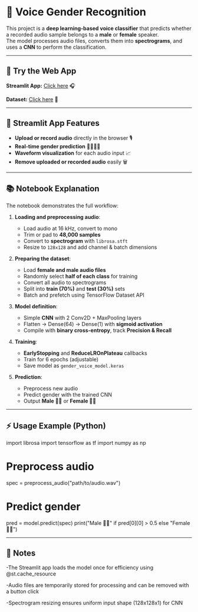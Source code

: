 # 🎤 Voice Gender Recognition

This project is a **deep learning-based voice classifier** that predicts whether a recorded audio sample belongs to a **male** or **female** speaker.  
The model processes audio files, converts them into **spectrograms**, and uses a **CNN** to perform the classification.

---

## 🔗 Try the Web App
**Streamlit App:** [Click here](https://gender-voice-classifier.streamlit.app/) 🎧

**Dataset:** [Click here](https://www.kaggle.com/datasets/murtadhanajim/gender-recognition-by-voiceoriginal) 📂

---

## 🧰 Streamlit App Features

- **Upload or record audio** directly in the browser 🎙️  
- **Real-time gender prediction** 👨‍🦱👩‍🦰  
- **Waveform visualization** for each audio input 📈  
- **Remove uploaded or recorded audio** easily 🗑️

---

## 📚 Notebook Explanation

The notebook demonstrates the full workflow:

1. **Loading and preprocessing audio**:
    - Load audio at 16 kHz, convert to mono  
    - Trim or pad to **48,000 samples**  
    - Convert to **spectrogram** with `librosa.stft`  
    - Resize to `128x128` and add channel & batch dimensions

2. **Preparing the dataset**:
    - Load **female and male audio files**  
    - Randomly select **half of each class** for training  
    - Convert all audio to spectrograms  
    - Split into **train (70%)** and **test (30%)** sets  
    - Batch and prefetch using TensorFlow Dataset API

3. **Model definition**:
    - Simple **CNN** with 2 Conv2D + MaxPooling layers  
    - Flatten → Dense(64) → Dense(1) with **sigmoid activation**  
    - Compile with **binary cross-entropy**, track **Precision & Recall**

4. **Training**:
    - **EarlyStopping** and **ReduceLROnPlateau** callbacks  
    - Train for 6 epochs (adjustable)  
    - Save model as `gender_voice_model.keras`

5. **Prediction**:
    - Preprocess new audio  
    - Predict gender with the trained CNN  
    - Output **Male 👨‍🦱** or **Female 👩‍🦰**

---

## ⚡ Usage Example (Python)

import librosa
import tensorflow as tf
import numpy as np

# Preprocess audio
spec = preprocess_audio("path/to/audio.wav")

# Predict gender
pred = model.predict(spec)
print("Male 👨‍🦱" if pred[0][0] > 0.5 else "Female 👩‍🦰")

---
## 📌 Notes

-The Streamlit app loads the model once for efficiency using @st.cache_resource

-Audio files are temporarily stored for processing and can be removed with a button click

-Spectrogram resizing ensures uniform input shape (128x128x1) for CNN
